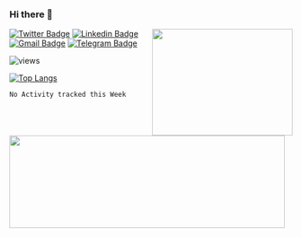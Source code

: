 ### Hi there 👋

<!--
**vivavv/vivavv** is a ✨ _special_ ✨ repository because its `README.md` (this file) appears on your GitHub profile.

Here are some ideas to get you started:

- 🔭 I’m currently working on ...
- 🌱 I’m currently learning ...
- 👯 I’m looking to collaborate on ...
- 🤔 I’m looking for help with ...
- 💬 Ask me about ...
- 📫 How to reach me: ...
- 😄 Pronouns: ...
- ⚡ Fun fact: ...
-->

<img src="https://media.giphy.com/media/fngeQvy995JpJhoMgz/giphy.gif" width="250" height="190" align="right" />


<!--**vivavv/vivavv** -->
[![Twitter Badge](https://img.shields.io/badge/-@ViviRod27-1ca0f1??style=flat-square&labelColor=1ca0f1&logo=twitter&logoColor=white&link=https://twitter.com/ViviRod27)](https://twitter.com/ViviRod27)
[![Linkedin Badge](https://img.shields.io/badge/-vivianavrc-blue?style=flat-square&logo=Linkedin&logoColor=white&link=https://www.linkedin.com/in/vivianavrc/)](https://www.linkedin.com/in/vivianavrc/)
[![Gmail Badge](https://img.shields.io/badge/-vivianavrc27@gmail.com-c14438?style=flat-square&logo=Gmail&logoColor=white&link=mailto:vivianavrc27@gmail.com)](mailto:vivianavrc27@gmail.com)
[![Telegram Badge](https://img.shields.io/badge/-vivavv-black?style=flat-square&logo=Telegram&logoColor=white&link=https://t.me/vivavv)](https://t.me/vivavv)


![views](https://visitors-badge.glitch.me/badge?page_id=https://github.com/vivavv)

<!-- [![Anurag's github stats](https://github-readme-stats.vercel.app/api?username=vivavv&count_private=true&show_icons=true&theme=material-palenight)](https://github.com/anuraghazra/github-readme-stats) -->

 <img align="left" width="490" height="165" src="https://github-readme-stats.vercel.app/api?username=vivavv&count_private=true&show_icons=true&theme=material-palenight"/>


[![Top Langs](https://github-readme-stats.vercel.app/api/top-langs/?username=vivavv&theme=material-palenight)](https://github.com/anuraghazra/github-readme-stats)


<!--START_SECTION:waka-->
```text
No Activity tracked this Week
```
<!--END_SECTION:waka-->

